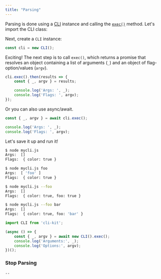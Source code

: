 ```yaml
---
title: "Parsing"
---
```


Parsing is done using a [CLI](/docs/CLI) instance and calling the [`exec()`](/docs/CLI#exec) method. Let's import the CLI class:

Next, create a `CLI` instance:

```js
const cli = new CLI();
```

Exciting! The next step is to call `exec()`, which returns a promise that resolves an object containing a list of arguments (`_`) and an object of flag-option/values (`argv`).

```js
cli.exec().then(results => {
    const { _, argv } = results;

    console.log('Args: ', _);
    console.log('Flags: ', argv);
});
```

Or you can also use async/await.

```js
const { _, argv } = await cli.exec();

console.log('Args: ', _);
console.log('Flags: ', argv);
```

Let's save it up and run it!

```sh
$ node mycli.js
Args:  []
Flags:  { color: true }

$ node mycli.js foo
Args:  [ 'foo' ]
Flags:  { color: true }

$ node mycli.js --foo
Args:  []
Flags:  { color: true, foo: true }

$ node mycli.js --foo bar
Args:  []
Flags:  { color: true, foo: 'bar' }
```

```js
import CLI from 'cli-kit';

(async () => {
    const { _, argv } = await new CLI().exec();
    console.log('Arguments:', _);
    console.log('Options:', argv);
})();
```

### Stop Parsing

`--`
